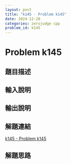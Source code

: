 ```yaml
---
layout: post
title: "k145 - Problem k145"
date: 2024-12-20
categories: zerojudge cpp
problem_id: k145
---
```


# Problem k145

## 題目描述



## 輸入說明



## 輸出說明



## 解題連結

[k145 - Problem k145](https://zerojudge.tw/ShowProblem?problemid=k145)

## 解題思路

